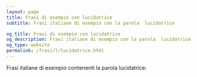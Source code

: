 ```yaml
---
layout: page
title: Frasi di esempio con lucidatrice 
subtitle: Frasi italiane di esempio con la parola  lucidatrice

og_title: Frasi di esempio con lucidatrice 
og_description: Frasi italiane di esempio con la parola  lucidatrice
og_type: website
permalink: /frasi/l/lucidatrice.html
---
```


Frasi italiane di esempio contenenti la parola lucidatrice:


